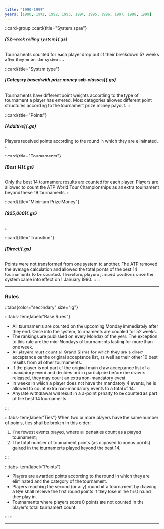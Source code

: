 ```yaml
---
title: "1990-1999"
years: [1990, 1991, 1992, 1993, 1994, 1995, 1996, 1997, 1998, 1999]
---
```


::card-group
::card{title="System span"}

###### **[52-week rolling system]{.gs}**

Tournaments counted for each player drop out of their breakdown 52 weeks after they enter the system.
::

::card{title="System type"}

###### **[Category based with prize money sub-classes]{.gs}**

Tournaments have different point weights according to the type of tournament a player has entered. Most categories allowed different point structures according to the tournament prize money payout.
::

::card{title="Points"}

###### **[Additive]{.gs}**

Players received points according to the round in which they are eliminated.
::

::card{title="Tournaments"}

###### **[Best 14]{.gs}**

Only the best 14 tournament results are counted for each player. Players are allowed to count the ATP World Tour Championships as an extra tournament beyond these 19 tournaments.
::

::card{title="Minimum Prize Money"}

###### **[$25,000]{.gs}**

::

::card{title="Transition"}

###### **[Direct]{.gs}**

Points were not transformed from one system to another. The ATP removed the average calculation and allowed the total points of the best 14 tournaments to be counted. Therefore, players jumped positions once the system came into effect on 1 January 1990.
::
::

---

### Rules

::tabs{color="secondary" size="lg"}

:::tabs-item{label="Base Rules"}

- All tournaments are counted on the upcoming Monday immediately after they end. Once into the system, tournaments are counted for 52 weeks.
- The rankings are published on every Monday of the year. The exception to this rule are the mid-Mondays of tournaments lasting for more than one week.
- All players must count all Grand Slams for which they are a direct acceptance on the original acceptance list, as well as their other 10 best results from all other tournaments.
- If the player is not part of the original main draw acceptance list of a mandatory event and decides not to participate before the draw is released, they may count an extra non-mandatory event.
- In weeks in which a player does not have the mandatory 4 events, he is allowed to count extra non-mandatory events to a total of 14.
- Any late withdrawal will result in a 0-point penalty to be counted as part of the best 14 tournaments.

:::

:::tabs-item{label="Ties"}
When two or more players have the same number of points, ties shall be broken in this order:

1. The fewest events played, where all penalties count as a played tournament;
2. The total number of tournament points (as opposed to bonus points) gained in the tournaments played beyond the best 14.

:::

:::tabs-item{label="Points"}

- Players are awarded points according to the round in which they are eliminated and the category of the tournament.
- Players reaching the second (or any) round of a tournament by drawing a Bye shall receive the first round points if they lose in the first round they play in.
- Tournaments where players score 0 points are not counted in the player's total tournament count.

:::
::

---

